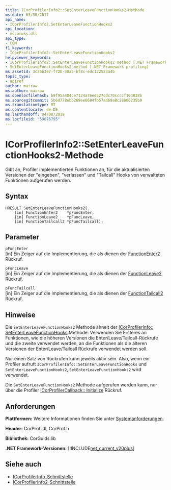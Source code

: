 ```yaml
---
title: ICorProfilerInfo2::SetEnterLeaveFunctionHooks2-Methode
ms.date: 03/30/2017
api_name:
- ICorProfilerInfo2.SetEnterLeaveFunctionHooks2
api_location:
- mscorwks.dll
api_type:
- COM
f1_keywords:
- ICorProfilerInfo2::SetEnterLeaveFunctionHooks2
helpviewer_keywords:
- ICorProfilerInfo2::SetEnterLeaveFunctionHooks2 method [.NET Framework profiling]
- SetEnterLeaveFunctionHooks2 method [.NET Framework profiling]
ms.assetid: 3c26b3e7-f72b-48a5-bf8c-edc122523a4b
topic_type:
- apiref
author: mairaw
ms.author: mairaw
ms.openlocfilehash: b9f95a404ce7124a76ee527cdc70ccccf103838b
ms.sourcegitcommit: 5b6d778ebb269ee6684fb57ad69a8c28b06235b9
ms.translationtype: MT
ms.contentlocale: de-DE
ms.lasthandoff: 04/08/2019
ms.locfileid: "59076795"
---
```

# <a name="icorprofilerinfo2setenterleavefunctionhooks2-method"></a>ICorProfilerInfo2::SetEnterLeaveFunctionHooks2-Methode
Gibt an, Profiler implementierten Funktionen an, für die aktualisierten Versionen der "eingeben", "verlassen" und "Tailcall" Hooks von verwalteten Funktionen aufgerufen werden.  
  
## <a name="syntax"></a>Syntax  
  
```  
HRESULT SetEnterLeaveFunctionHooks2(  
    [in] FunctionEnter2    *pFuncEnter,  
    [in] FunctionLeave2    *pFuncLeave,  
    [in] FunctionTailcall2 *pFuncTailcall);  
```  
  
## <a name="parameters"></a>Parameter  
 `pFuncEnter`  
 [in] Ein Zeiger auf die Implementierung, die als dienen der [FunctionEnter2](../../../../docs/framework/unmanaged-api/profiling/functionenter2-function.md) Rückruf.  
  
 `pFuncLeave`  
 [in] Ein Zeiger auf die Implementierung, die als dienen der [FunctionLeave2](../../../../docs/framework/unmanaged-api/profiling/functionleave2-function.md) Rückruf.  
  
 `pFuncTailcall`  
 [in] Ein Zeiger auf die Implementierung, die als dienen der [FunctionTailcall2](../../../../docs/framework/unmanaged-api/profiling/functiontailcall2-function.md) Rückruf.  
  
## <a name="remarks"></a>Hinweise  
 Die `SetEnterLeaveFunctionHooks2` Methode ähnelt der [ICorProfilerInfo:: SetEnterLeaveFunctionHooks](../../../../docs/framework/unmanaged-api/profiling/icorprofilerinfo-setenterleavefunctionhooks-method.md) Methode. Verwenden Sie Ersteres an Funktionen, wie die höheren Versionen die Enter/Leave/Tailcall-Rückrufe und die zweite verwendet werden, an die Funktionen als die älteren Versionen der Enter/Leave/Tailcall Rückrufe verwendet werden soll.  
  
 Nur einen Satz von Rückrufen kann jeweils aktiv sein. Also, wenn ein Profiler aufruft `ICorProfilerInfo::SetEnterLeaveFunctionHooks` und `SetEnterLeaveFunctionHooks2`, `SetEnterLeaveFunctionHooks2` wird verwendet.  
  
 Die `SetEnterLeaveFunctionHooks2` Methode aufgerufen werden kann, nur über die Profiler [ICorProfilerCallback:: Initialize](../../../../docs/framework/unmanaged-api/profiling/icorprofilercallback-initialize-method.md) Rückruf.  
  
## <a name="requirements"></a>Anforderungen  
 **Plattformen:** Weitere Informationen finden Sie unter [Systemanforderungen](../../../../docs/framework/get-started/system-requirements.md).  
  
 **Header:** CorProf.idl, CorProf.h  
  
 **Bibliothek:** CorGuids.lib  
  
 **.NET Framework-Versionen:** [!INCLUDE[net_current_v20plus](../../../../includes/net-current-v20plus-md.md)]  
  
## <a name="see-also"></a>Siehe auch

- [ICorProfilerInfo-Schnittstelle](../../../../docs/framework/unmanaged-api/profiling/icorprofilerinfo-interface.md)
- [ICorProfilerInfo2-Schnittstelle](../../../../docs/framework/unmanaged-api/profiling/icorprofilerinfo2-interface.md)
